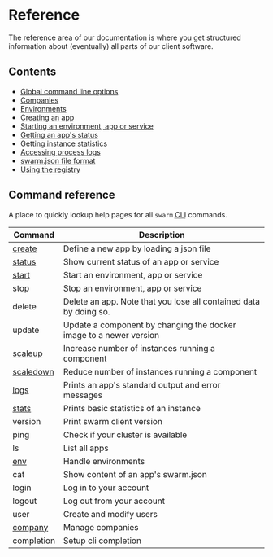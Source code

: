 # Reference

The reference area of our documentation is where you get structured information about (eventually) all parts of our client software.

## Contents

 * [Global command line options](global-options/)
 * [Companies](companies/)
 * [Environments](env/)
 * [Creating an app](create/)
 * [Starting an environment, app or service](start/)
 * [Getting an app's status](status/)
 * [Getting instance statistics](stats/)
 * [Accessing process logs](logs/)
 * [swarm.json file format](swarm-json/)
 * [Using the registry](registry/)


## Command reference

A place to quickly lookup help pages for all `swarm` <abbr title="command line interface">CLI</abbr> commands.

Command                 | Description
----------------------- | -------------------------------
[create](create/)       | Define a new app by loading a json file
[status](status/)       | Show current status of an app or service
[start](start/)         | Start an environment, app or service
stop                    | Stop an environment, app or service
delete                  | Delete an app. Note that you lose all contained data by doing so.
update                  | Update a component by changing the docker image to a newer version
[scaleup](scaleup/)     | Increase number of instances running a component
[scaledown](scaledown/) | Reduce number of instances running a component
[logs](logs/)           | Prints an app's standard output and error messages
[stats](stats/)         | Prints basic statistics of an instance
version                 | Print swarm client version
ping                    | Check if your cluster is available
ls                      | List all apps
[env](env/)             | Handle environments
cat                     | Show content of an app's swarm.json
login                   | Log in to your account
logout                  | Log out from your account
user                    | Create and modify users
[company](companies/)   | Manage companies
completion              | Setup cli completion

